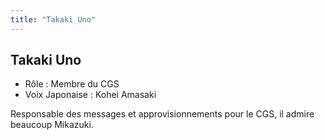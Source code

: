 ```yaml
---
title: "Takaki Uno"
---
```


Takaki Uno
----------



* Rôle : Membre du CGS
* Voix Japonaise : Kohei Amasaki


Responsable des messages et approvisionnements pour le CGS, il admire beaucoup Mikazuki.



